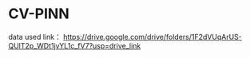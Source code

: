 # CV-PINN
data used link： https://drive.google.com/drive/folders/1F2dVUqArUS-QUlT2p_WDt1jvYL1c_fV7?usp=drive_link
